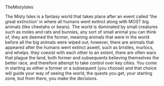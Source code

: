 TheMistyIsles

  The Misty Isles is a fantasy world that takes place after an event called 'the great extinction' in where all humans went extinct along with MOST big animals (like cheetahs or bears). The world is dominated by small creatures such as moles and rats and bunnies, any sort of small animal you can think of, they are deemed the former, meaning animals that were in the world before all the big animals were wiped out; however, there are animals that appeared after the humans went extinct aswell, such as bristles, murlocs, and whelps. they coexist with each other to an extent, there are often wars that plague the land, both former and subsequents believing themselves the better race, and therefore attempt to take control over key cities. You come in starting as either a former or a subsequent (you choose) and that choice will guide your way of seeing the world, the quests you get, your starting zone, but from there, you make the decisions.
